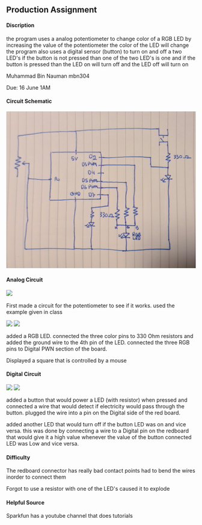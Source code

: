 
## Production Assignment

#### Discription

the program uses a analog potentiometer to change color of a RGB LED by increasing the value of the potentiometer the color of the LED will change the program also uses a digital sensor (button) to turn on and off a two LED's if the button is not pressed than one of the two LED's is one and if the button is pressed than the LED on will turn off and the LED off will turn on

Muhammad Bin Nauman mbn304

Due: 16 June 1AM

#### Circuit Schematic

![](sketch.jpg)


#### Analog Circuit

![](pic1.jpg)

First made a circuit for the potentiometer to see if it works. used the example given in class

![](pic2.jpg)
![](pic3.jpg)

added a RGB LED. connected the three color pins to 330 Ohm resistors and added the ground wire to the 4th pin of the LED. connected the three RGB pins to Digital PWN section of the board. 

Displayed a square that is controlled by a mouse 

#### Digital Circuit

![](pic5.jpg)
![](pic6.jpg)

added a button that would power a LED (with resistor) when pressed and connected a wire that would detect if electricity would pass through the button. plugged the wire into a pin on the Digital side of the red board.

added another LED that would turn off if the button LED was on and vice versa. this was done by connecting a wire to a Digital pin on the redboard that would give it a high value whenever the value of the button connected LED was Low and vice versa.


#### Difficulty

The redboard connector has really bad contact points had to bend the wires inorder to connect them

Forgot to use a resistor with one of the LED's caused it to explode

#### Helpful Source

Sparkfun has a youtube channel that does tutorials
